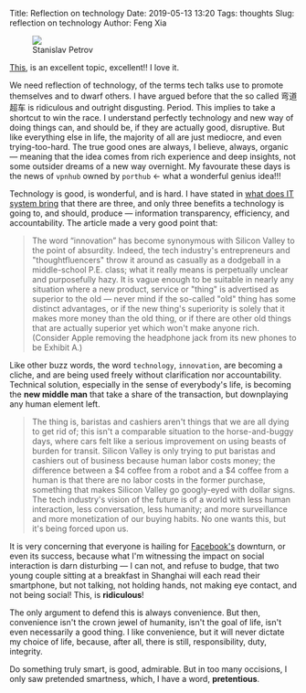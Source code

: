 Title: Reflection on technology
Date: 2019-05-13 13:20
Tags: thoughts
Slug: reflection on technology
Author: Feng Xia

<figure class="col s12">
  <img src="{{SITEURL}}/images/stanislav%20petrov.jpg"/>
  <figcaption>
  Stanislav Petrov
  </figcaption>
</figure>


[This][1], is an excellent topic, excellent!! I love it. 

We need reflection of technology, of the terms tech talks use to
promote themselves and to dwarf others. I have argued before that the
so called 弯道超车 is ridiculous and outright disgusting. Period. This
implies to take a shortcut to win the race. I understand perfectly
technology and new way of doing things can, and should be, if they are
actually good, disruptive. But like everything else in life, the
majority of all are just mediocre, and even trying-too-hard. The true
good ones are always, I believe, always, organic &mdash; meaning that
the idea comes from rich experience and deep insights, not some
outsider dreams of a new way overnight. My favourate these days is the
news of `vpnhub` owned by `porthub` &larr; what a wonderful genius
idea!!!


Technology is good, is wonderful, and is hard. I have stated in [what
does IT system bring][2] that there are three, and only three benefits
a technology is going to, and should, produce &mdash; information
transparency, efficiency, and accountability. The article made a very
good point that:

> The word “innovation” has become synonymous with Silicon Valley to
> the point of absurdity. Indeed, the tech industry's entrepreneurs
> and "thoughtfluencers" throw it around as casually as a dodgeball in
> a middle-school P.E. class; what it really means is perpetually
> unclear and purposefully hazy. It is vague enough to be suitable in
> nearly any situation where a new product, service or "thing" is
> advertised as superior to the old — never mind if the so-called
> "old" thing has some distinct advantages, or if the new thing's
> superiority is solely that it makes more money than the old thing,
> or if there are other old things that are actually superior yet
> which won't make anyone rich. (Consider Apple removing the headphone
> jack from its new phones to be Exhibit A.)
> 

Like other buzz words, the word `technology`, `innovation`, are
becoming a cliche, and are being used freely without clarification nor
accountability. Technical solution, especially in the sense of
everybody's life, is becoming the **new middle man** that take a share
of the transaction, but downplaying any human element left.

> The thing is, baristas and cashiers aren't things that we are all
> dying to get rid of; this isn't a comparable situation to the
> horse-and-buggy days, where cars felt like a serious improvement on
> using beasts of burden for transit. Silicon Valley is only trying to
> put baristas and cashiers out of business because human labor costs
> money; the difference between a $4 coffee from a robot and a $4
> coffee from a human is that there are no labor costs in the former
> purchase, something that makes Silicon Valley go googly-eyed with
> dollar signs. The tech industry's vision of the future is of a world
> with less human interaction, less conversation, less humanity; and
> more surveillance and more monetization of our buying habits. No one
> wants this, but it's being forced upon us.

It is very concerning that everyone is hailing for [Facebook's][3]
downturn, or even its success, because what I'm witnessing the impact
on social interaction is darn disturbing &mdash; I can not, and refuse
to budge, that two young couple sitting at a breakfast in Shanghai
will each read their smartphone, but not talking, not holding hands,
not making eye contact, and not being social! This, is **ridiculous**!

The only argument to defend this is always convenience. But then,
convenience isn't the crown jewel of humanity, isn't the goal of life,
isn't even necessarily a good thing. I like convenience, but it will
never dictate my choice of life, because, after all, there is still,
responsibility, duty, integrity.

Do something truly smart, is good, admirable. But in too many
occisions, I only saw pretended smartness, which, I have a word,
**pretentious**.


[1]: https://www.salon.com/2019/05/12/silicon-valley-makes-everything-worse-four-industries-that-big-tech-has-ruined/

[2]: {filename}/thoughts/what%20does%20IT%20bring.md
[3]: {filename}/thoughts/social%20media.md
